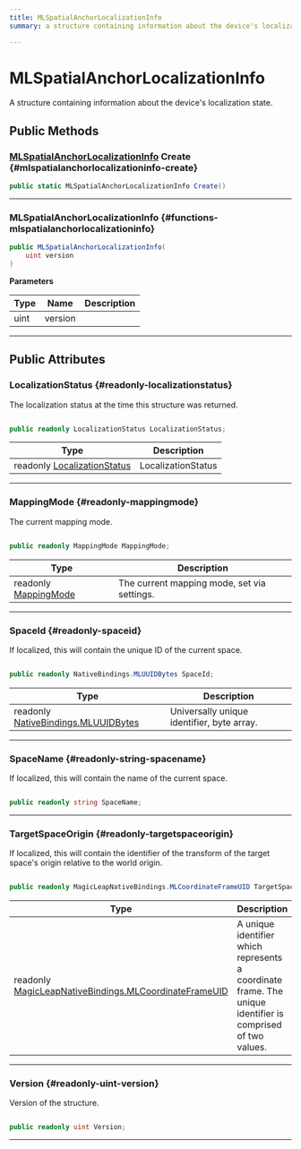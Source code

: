 ```yaml
---
title: MLSpatialAnchorLocalizationInfo
summary: a structure containing information about the device's localization state. 

---
```


# MLSpatialAnchorLocalizationInfo




A structure containing information about the device's localization state.   





## Public Methods

### [MLSpatialAnchorLocalizationInfo](/versioned_docs/version-22-Feb-2023/unity-api/api/UnityEngine.XR.MagicLeap/MLAnchors/NativeBindings/UnityEngine.XR.MagicLeap.MLAnchors.NativeBindings.MLSpatialAnchorLocalizationInfo.md) Create {#mlspatialanchorlocalizationinfo-create}

```csharp
public static MLSpatialAnchorLocalizationInfo Create()
```






-----------

###  MLSpatialAnchorLocalizationInfo {#functions-mlspatialanchorlocalizationinfo}

```csharp
public MLSpatialAnchorLocalizationInfo(
    uint version
)
```


**Parameters**

| Type | Name  | Description  | 
|--|--|--|
| uint |version||






-----------

## Public Attributes

### LocalizationStatus {#readonly-localizationstatus}

The localization status at the time this structure was returned. 

```csharp

public readonly LocalizationStatus LocalizationStatus;

```

| Type | Description  | 
|--|--|
| readonly [LocalizationStatus](/versioned_docs/version-22-Feb-2023/unity-api/api/UnityEngine.XR.MagicLeap/MLAnchors/UnityEngine.XR.MagicLeap.MLAnchors.md#enums-localizationstatus) | LocalizationStatus  |





-----------

### MappingMode {#readonly-mappingmode}

The current mapping mode. 

```csharp

public readonly MappingMode MappingMode;

```

| Type | Description  | 
|--|--|
| readonly [MappingMode](/versioned_docs/version-22-Feb-2023/unity-api/api/UnityEngine.XR.MagicLeap/MLAnchors/UnityEngine.XR.MagicLeap.MLAnchors.md#enums-mappingmode) | The current mapping mode, set via settings.  |





-----------

### SpaceId {#readonly-spaceid}

If localized, this will contain the unique ID of the current space. 

```csharp

public readonly NativeBindings.MLUUIDBytes SpaceId;

```

| Type | Description  | 
|--|--|
| readonly [NativeBindings.MLUUIDBytes](/versioned_docs/version-22-Feb-2023/unity-api/api/UnityEngine.XR.MagicLeap.Native/MagicLeapNativeBindings/UnityEngine.XR.MagicLeap.Native.MagicLeapNativeBindings.MLUUIDBytes.md) | Universally unique identifier, byte array.  |





-----------

### SpaceName {#readonly-string-spacename}

If localized, this will contain the name of the current space. 

```csharp

public readonly string SpaceName;

```






-----------

### TargetSpaceOrigin {#readonly-targetspaceorigin}

If localized, this will contain the identifier of the transform of the target space's origin relative to the world origin. 

```csharp

public readonly MagicLeapNativeBindings.MLCoordinateFrameUID TargetSpaceOrigin;

```

| Type | Description  | 
|--|--|
| readonly [MagicLeapNativeBindings.MLCoordinateFrameUID](/versioned_docs/version-22-Feb-2023/unity-api/api/UnityEngine.XR.MagicLeap.Native/MagicLeapNativeBindings/UnityEngine.XR.MagicLeap.Native.MagicLeapNativeBindings.MLCoordinateFrameUID.md) | A unique identifier which represents a coordinate frame. The unique identifier is comprised of two values.  |





-----------

### Version {#readonly-uint-version}

Version of the structure. 

```csharp

public readonly uint Version;

```






-----------


